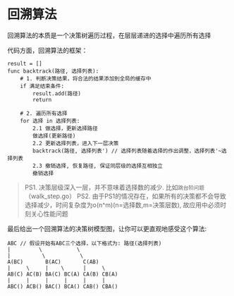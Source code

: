 # 回溯算法

回溯算法的本质是一个决策树遍历过程，在层层递进的选择中遍历所有选择

代码方面，回溯算法的框架：

```
result = []
func backtrack(路径, 选择列表):
    # 1. 判断决策结果，将合法的结果添加到全局的缓存中
    if 满足结束条件: 
        result.add(路径)
        return

    # 2. 遍历所有选择
    for 选择 in 选择列表:
        2.1 做选择，更新选择路径
        做选择(更新路径)
        2.2 更新选择列表，进入下一层决策
        backtrack(路径, 选择列表') // 选择列表随着选择的作出调整，选择列表'~选择列表
        2.3 撤销选择, 恢复路径, 保证同层级的选择互相独立
        撤销选择
```

> PS1. 决策层级深入一层，并不意味着选择数的减少. 比如`跳台阶问题`（walk_step.go）
> PS2. 由于PS1的情况存在，如果所有的决策都不会导致选择减少，时间复杂度为o(n^m)(n=选择数,m=决策层数), 故应用中必须时刻关心性能问题

最后给出一个回溯算法的决策树模型图，让你可以更直观地感受这个算法:

```
ABC // 假设开始有ABC三个选择，以下格式为: 路径(选择列表)
|         \           \
|          \           \
A(BC)       B(AC)       C(AB)
|     \     |    \      |     \
AB(C) AC(B) BA(C) BC(A) CA(B) CB(A)
|     |     |     |     |     |
ABC() ACB() BAC() BCA() CAB() CBA()
```
